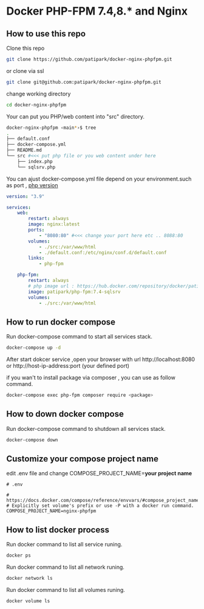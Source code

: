 # Docker PHP-FPM 7.4,8.* and Nginx

## How to use this repo

Clone this repo
```bash
git clone https://github.com/patipark/docker-nginx-phpfpm.git
```
or clone via ssl 
```bash
git clone git@github.com:patipark/docker-nginx-phpfpm.git
```

change working directory
```bash
cd docker-nginx-phpfpm
```

Your can put you PHP/web content into "src" directory.
```bash
docker-nginx-phpfpm ‹main*›$ tree
.
├── default.conf
├── docker-compose.yml
├── README.md
└── src #<<< put php file or you web content under here
    ├── index.php
    └── sqlsrv.php
```

You can ajust docker-compose.yml file depend on your environment.such as port , [php version](https://hub.docker.com/repository/docker/patipark/php-fpm/general)
```yml
version: "3.9"

services:
    web:
        restart: always
        image: nginx:latest
        ports:
            - "8080:80" #<<< change your port here etc .. 8088:80
        volumes:
            - ./src:/var/www/html
            - ./default.conf:/etc/nginx/conf.d/default.conf
        links:
            - php-fpm

    php-fpm:
        restart: always
        # php image url : https://hub.docker.com/repository/docker/patipark/php-fpm/general
        image: patipark/php-fpm:7.4-sqlsrv
        volumes:
            - ./src:/var/www/html
```

## How to run docker compose
Run docker-compose command to start all services stack.
```bash
docker-compose up -d
```
After start dokcer service ,open your browser with url http://localhost:8080 or http://host-ip-address:port (your defined port)

if you wan't to install package via composer , you can use as follow command.
```bash
docker-compose exec php-fpm composer require <package>
```

## How to down docker compose
Run docker-compose command to shutdown all services stack.
```bash
docker-compose down
```

## Customize your compose project name 
edit .env file and change COMPOSE_PROJECT_NAME=**your project name**
```env
# .env

# https://docs.docker.com/compose/reference/envvars/#compose_project_name
# Explicitly set volume's prefix or use -P with a docker run command.
COMPOSE_PROJECT_NAME=nginx-phpfpm

```

## How to list docker process
Run docker command to list all service runing.
```bash
docker ps 
```
Run docker command to list all network runing.
```bash
docker network ls
```
Run docker command to list all volumes runing.
```bash
docker volume ls
```


